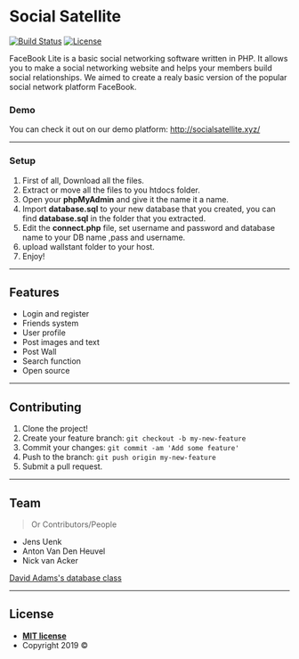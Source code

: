 
# Social Satellite
[![Build Status](https://travis-ci.org/AP-Elektronica-ICT/PM19-pm1912.svg?branch=master)](https://travis-ci.org/AP-Elektronica-ICT/PM19-pm1912)
[![License](http://img.shields.io/:license-mit-blue.svg?style=flat-square)](http://badges.mit-license.org)

FaceBook Lite is a basic social networking software written in PHP. It allows you to make a social networking website and helps your members build social relationships. We aimed to create a realy basic version of the popular social network platform FaceBook.

### Demo

You can check it out on our demo platform:
http://socialsatellite.xyz/

---

### Setup

<ol type="1">
	<li>First of all, Download all the files.</li>
  <li>Extract or move all the files to you htdocs folder.</li>
	<li>Open your <b>phpMyAdmin</b> and give it the name it a name.</li>
	<li>Import <b>database.sql</b> to your new database that you created, you can find <b>database.sql</b> in the folder that you extracted.</li>
	<li>Edit the <b>connect.php</b> file, set username and password and database name to your DB name ,pass and username.</li>
	<li>upload wallstant folder to your host.</li>
	<li>Enjoy!</li>
</ol>

---

## Features
- Login and register
- Friends system
- User profile
- Post images and text
- Post Wall
- Search function
- Open source

---

## Contributing

1. Clone the project!
2. Create your feature branch: `git checkout -b my-new-feature`
3. Commit your changes: `git commit -am 'Add some feature'`
4. Push to the branch: `git push origin my-new-feature`
5. Submit a pull request.

---

## Team

> Or Contributors/People
- Jens Uenk
- Anton Van Den Heuvel
- Nick van Acker

<a href="https://codeshack.io/super-fast-php-mysql-database-class/" target="_blank">David Adams's database class</a>

---

## License

- **[MIT license](http://opensource.org/licenses/mit-license.php)**
- Copyright 2019 ©
